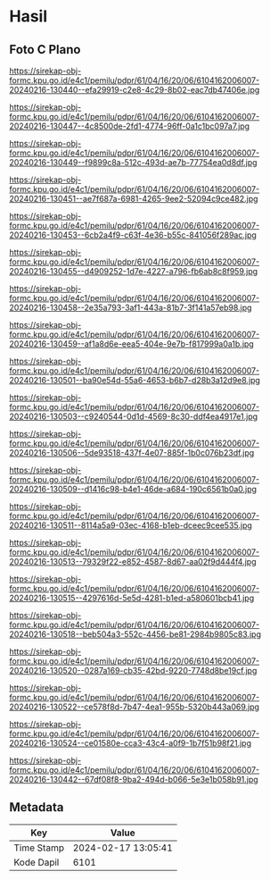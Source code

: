 # Hasil

## Foto C Plano

https://sirekap-obj-formc.kpu.go.id/e4c1/pemilu/pdpr/61/04/16/20/06/6104162006007-20240216-130440--efa29919-c2e8-4c29-8b02-eac7db47406e.jpg

https://sirekap-obj-formc.kpu.go.id/e4c1/pemilu/pdpr/61/04/16/20/06/6104162006007-20240216-130447--4c8500de-2fd1-4774-96ff-0a1c1bc097a7.jpg

https://sirekap-obj-formc.kpu.go.id/e4c1/pemilu/pdpr/61/04/16/20/06/6104162006007-20240216-130449--f9899c8a-512c-493d-ae7b-77754ea0d8df.jpg

https://sirekap-obj-formc.kpu.go.id/e4c1/pemilu/pdpr/61/04/16/20/06/6104162006007-20240216-130451--ae7f687a-6981-4265-9ee2-52094c9ce482.jpg

https://sirekap-obj-formc.kpu.go.id/e4c1/pemilu/pdpr/61/04/16/20/06/6104162006007-20240216-130453--6cb2a4f9-c63f-4e36-b55c-841056f289ac.jpg

https://sirekap-obj-formc.kpu.go.id/e4c1/pemilu/pdpr/61/04/16/20/06/6104162006007-20240216-130455--d4909252-1d7e-4227-a796-fb6ab8c8f959.jpg

https://sirekap-obj-formc.kpu.go.id/e4c1/pemilu/pdpr/61/04/16/20/06/6104162006007-20240216-130458--2e35a793-3af1-443a-81b7-3f141a57eb98.jpg

https://sirekap-obj-formc.kpu.go.id/e4c1/pemilu/pdpr/61/04/16/20/06/6104162006007-20240216-130459--af1a8d6e-eea5-404e-9e7b-f817999a0a1b.jpg

https://sirekap-obj-formc.kpu.go.id/e4c1/pemilu/pdpr/61/04/16/20/06/6104162006007-20240216-130501--ba90e54d-55a6-4653-b6b7-d28b3a12d9e8.jpg

https://sirekap-obj-formc.kpu.go.id/e4c1/pemilu/pdpr/61/04/16/20/06/6104162006007-20240216-130503--c9240544-0d1d-4569-8c30-ddf4ea4917e1.jpg

https://sirekap-obj-formc.kpu.go.id/e4c1/pemilu/pdpr/61/04/16/20/06/6104162006007-20240216-130506--5de93518-437f-4e07-885f-1b0c076b23df.jpg

https://sirekap-obj-formc.kpu.go.id/e4c1/pemilu/pdpr/61/04/16/20/06/6104162006007-20240216-130509--d1416c98-b4e1-46de-a684-190c6561b0a0.jpg

https://sirekap-obj-formc.kpu.go.id/e4c1/pemilu/pdpr/61/04/16/20/06/6104162006007-20240216-130511--8114a5a9-03ec-4168-b1eb-dceec9cee535.jpg

https://sirekap-obj-formc.kpu.go.id/e4c1/pemilu/pdpr/61/04/16/20/06/6104162006007-20240216-130513--79329f22-e852-4587-8d67-aa02f9d444f4.jpg

https://sirekap-obj-formc.kpu.go.id/e4c1/pemilu/pdpr/61/04/16/20/06/6104162006007-20240216-130515--4297616d-5e5d-4281-b1ed-a580601bcb41.jpg

https://sirekap-obj-formc.kpu.go.id/e4c1/pemilu/pdpr/61/04/16/20/06/6104162006007-20240216-130518--beb504a3-552c-4456-be81-2984b9805c83.jpg

https://sirekap-obj-formc.kpu.go.id/e4c1/pemilu/pdpr/61/04/16/20/06/6104162006007-20240216-130520--0287a169-cb35-42bd-9220-7748d8be19cf.jpg

https://sirekap-obj-formc.kpu.go.id/e4c1/pemilu/pdpr/61/04/16/20/06/6104162006007-20240216-130522--ce578f8d-7b47-4ea1-955b-5320b443a069.jpg

https://sirekap-obj-formc.kpu.go.id/e4c1/pemilu/pdpr/61/04/16/20/06/6104162006007-20240216-130524--ce01580e-cca3-43c4-a0f9-1b7f51b98f21.jpg

https://sirekap-obj-formc.kpu.go.id/e4c1/pemilu/pdpr/61/04/16/20/06/6104162006007-20240216-130442--67df08f8-9ba2-494d-b066-5e3e1b058b91.jpg


## Metadata

| Key        | Value               |
| ---------- | ------------------- |
| Time Stamp | 2024-02-17 13:05:41 |
| Kode Dapil | 6101                |



